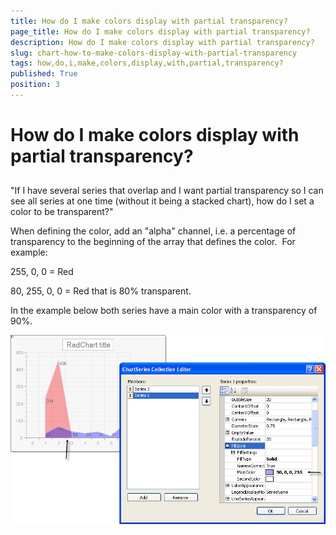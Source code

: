 ```yaml
---
title: How do I make colors display with partial transparency?
page_title: How do I make colors display with partial transparency?
description: How do I make colors display with partial transparency?
slug: chart-how-to-make-colors-display-with-partial-transparency
tags: how,do,i,make,colors,display,with,partial,transparency?
published: True
position: 3
---
```


# How do I make colors display with partial transparency?



## 

"If I have several series that overlap and I want partial transparency so I can see all series at one time (without it being a stacked chart), how do I set a color to be transparent?" 

When defining the color, add an "alpha" channel, i.e. a percentage of transparency to the beginning of the array that defines the color.  For example: 

255, 0, 0 = Red

80, 255, 0, 0 = Red that is 80% transparent.



In the example below both series have a main color with a transparency of 90%.



![chart-how-to-make-colors-display-with-partial-transparency 001](images/chart-how-to-make-colors-display-with-partial-transparency001.png)

